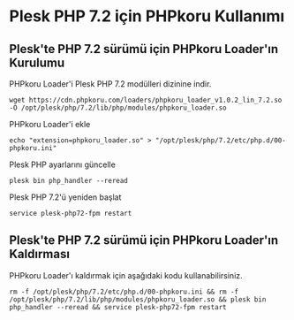 # Plesk PHP 7.2 için PHPkoru Kullanımı

## Plesk'te PHP 7.2 sürümü için PHPkoru Loader'ın Kurulumu

PHPkoru Loader'i Plesk PHP 7.2 modülleri dizinine indir.

```shell
wget https://cdn.phpkoru.com/loaders/phpkoru_loader_v1.0.2_lin_7.2.so -O /opt/plesk/php/7.2/lib/php/modules/phpkoru_loader.so
```

PHPkoru Loader'i ekle
```shell
echo "extension=phpkoru_loader.so" > "/opt/plesk/php/7.2/etc/php.d/00-phpkoru.ini"
```

Plesk PHP ayarlarını güncelle
```shell
plesk bin php_handler --reread
```

Plesk PHP 7.2'ü yeniden başlat
```shell
service plesk-php72-fpm restart
```

## Plesk'te PHP 7.2 sürümü için PHPkoru Loader'ın Kaldırması

PHPkoru Loader'ı kaldırmak için aşağıdaki kodu kullanabilirsiniz.
```shell
rm -f /opt/plesk/php/7.2/etc/php.d/00-phpkoru.ini && rm -f /opt/plesk/php/7.2/lib/php/modules/phpkoru_loader.so && plesk bin php_handler --reread && service plesk-php72-fpm restart
```